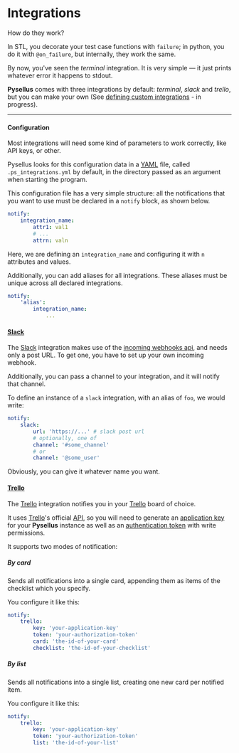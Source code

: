 # Integrations

How do they work?

In STL, you decorate your test case functions with `failure`; in python, you do it with `@on_failure`, but internally, they work the same.

By now, you've seen the *terminal* integration. It is very simple — it just prints whatever error it happens to stdout.

**Pysellus** comes with three integrations by default: *terminal*, *slack* and *trello*, but you can make your own (See [defining custom integrations](.) - in progress).

---

#### Configuration

Most integrations will need some kind of parameters to work correctly, like API keys, or other.

Pysellus looks for this configuration data in a [YAML](http://yaml.org/) file, called `.ps_integrations.yml` by default, in the directory passed as an argument when starting the program.

This configuration file has a very simple structure: all the notifications that you want to use must be declared in a `notify` block, as shown below.

```yaml
notify:
    integration_name:
        attr1: val1
        # ...
        attrn: valn
```

Here, we are defining an `integration_name` and configuring it with `n` attributes and values.

Additionally, you can add aliases for all integrations. These aliases must be unique across all declared integrations.

```yaml
notify:
    'alias':
        integration_name:
            ...
```


#### [Slack][slack-url]

The [Slack][slack-url] integration makes use of the [incoming webhooks api](https://api.slack.com/incoming-webhooks), and needs only a post URL. To get one, you have to set up your own incoming webhook.

Additionally, you can pass a channel to your integration, and it will notify that channel.

To define an instance of a `slack` integration, with an alias of `foo`, we would write:

```yaml
notify:
    slack:
        url: 'https://...' # slack post url
        # optionally, one of
        channel: '#some_channel'
        # or
        channel: '@some_user'
```

Obviously, you can give it whatever name you want.

#### [Trello][trello-url]

The [Trello][trello-url] integration notifies you in your [Trello][trello-url] board of choice.

It uses [Trello][trello-url]'s official [API](http://developers.trello.com/), so you will need to generate an [application key](https://trello.com/app-key) for your **Pysellus** instance as well as an [authentication token](http://developers.trello.com/authorize) with write permissions.

It supports two modes of notification:

##### By card

Sends all notifications into a single card, appending them as items of the checklist which you specify.

You configure it like this:

```yaml
notify:
    trello:
        key: 'your-application-key'
        token: 'your-authorization-token'
        card: 'the-id-of-your-card'
        checklist: 'the-id-of-your-checklist'
```


##### By list

Sends all notifications into a single list, creating one new card per notified item.

You configure it like this:

```yaml
notify:
    trello:
        key: 'your-application-key'
        token: 'your-authorization-token'
        list: 'the-id-of-your-list'
```

[slack-url]:  https://slack.com
[trello-url]: https://trello.com/
